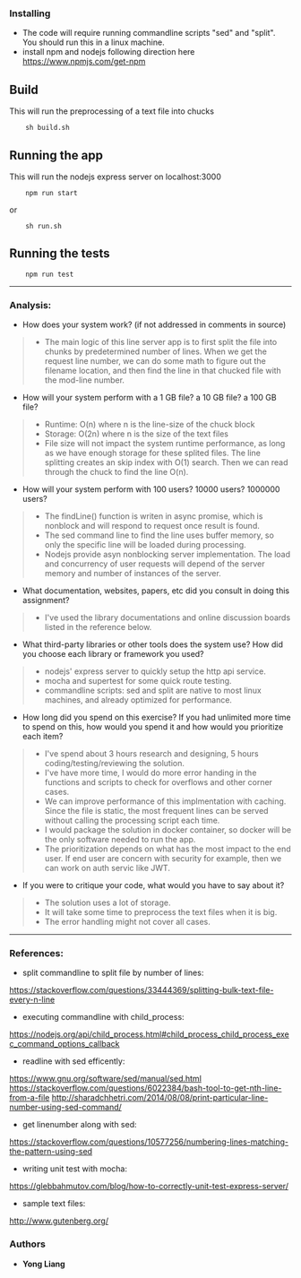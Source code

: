 
### Installing
* The code will require running commandline scripts "sed" and "split". You should run this in a linux machine.
* install npm and nodejs following direction here
https://www.npmjs.com/get-npm

## Build
This will run the preprocessing of a text file into chucks
```
    sh build.sh
```

## Running the app
This will run the nodejs express server on localhost:3000
```
    npm run start
```
or
```
    sh run.sh
```
## Running the tests
```
    npm run test
```
---

### Analysis:
* How does your system work? (if not addressed in comments in source)
> * The main logic of this line server app is to first split the file into chunks by predetermined number of lines. When we get the request line number, we can do some math to figure out the filename location, and then find the line in that chucked file with the mod-line number.

* How will your system perform with a 1 GB file? a 10 GB file? a 100 GB file?
> * Runtime: O(n) where n is the line-size of the chuck block
> * Storage: O(2n) where n is the size of the text files
> * File size will not impact the system runtime performance, as long as we have enough storage for these splited files. The line splitting creates an skip index with O(1) search. Then we can read through the chuck to find the line O(n). 

* How will your system perform with 100 users? 10000 users? 1000000 users?
> * The findLine() function is writen in async promise, which is nonblock and will respond to request once result is found.
> * The sed command line to find the line uses buffer memory, so only the specific line will be loaded during processing.
> * Nodejs provide asyn nonblocking server implementation. The load and concurrency of user requests will depend of the server memory and number of instances of the server. 

* What documentation, websites, papers, etc did you consult in doing this assignment?
> * I've used the library documentations and online discussion boards listed in the reference below. 

* What third-party libraries or other tools does the system use? How did you choose each library or framework you used?
> * nodejs' express server to quickly setup the http api service. 
> * mocha and supertest for some quick route testing.
> * commandline scripts: sed and split are native to most linux machines, and already optimized for performance. 

* How long did you spend on this exercise? If you had unlimited more time to spend on this, how would you spend it and how would you prioritize each item?
> * I've spend about 3 hours research and designing, 5 hours coding/testing/reviewing the solution.
> * I've have more time, I would do more error handing in the functions and scripts to check for overflows and other corner cases. 
> * We can improve performance of this implmentation with caching. Since the file is static, the most frequent lines can be served without calling the processing script each time.
> * I would package the solution in docker container, so docker will be the only software needed to run the app. 
> * The prioritization depends on what has the most impact to the end user. If end user are concern with security for example, then we can work on auth servic like JWT.

* If you were to critique your code, what would you have to say about it?
> * The solution uses a lot of storage. 
> * It will take some time to preprocess the text files when it is big. 
> * The error handling might not cover all cases. 

---
### References:
* split commandline to split file by number of lines:

https://stackoverflow.com/questions/33444369/splitting-bulk-text-file-every-n-line

* executing commandline with child_process:

https://nodejs.org/api/child_process.html#child_process_child_process_exec_command_options_callback

* readline with sed efficently:

https://www.gnu.org/software/sed/manual/sed.html
https://stackoverflow.com/questions/6022384/bash-tool-to-get-nth-line-from-a-file
http://sharadchhetri.com/2014/08/08/print-particular-line-number-using-sed-command/

* get linenumber along with sed:

https://stackoverflow.com/questions/10577256/numbering-lines-matching-the-pattern-using-sed

* writing unit test with mocha:

https://glebbahmutov.com/blog/how-to-correctly-unit-test-express-server/

* sample text files:

http://www.gutenberg.org/



### Authors
* **Yong Liang** 